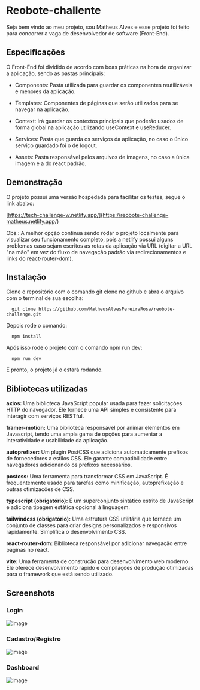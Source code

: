 
# Reobote-challente

Seja bem vindo ao meu projeto, sou Matheus Alves e esse projeto foi feito para concorrer a vaga de desenvolvedor de software (Front-End).

## Especificações

O Front-End foi dividido de acordo com boas práticas na hora de organizar a aplicação, sendo as pastas principais:

- Components: Pasta utilizada para guardar os componentes reutilizáveis e menores da aplicação.

- Templates: Componentes de páginas que serão utilizados para se navegar na aplicação.

- Context: Irá guardar os contextos principais que poderão usados de forma global na aplicação utilizando useContext e useReducer.

- Services: Pasta que guarda os serviços da aplicação, no caso o único serviço guardado foi o de logout.

- Assets: Pasta responsável pelos arquivos de imagens, no caso a única imagem e a do react padrão.


## Demonstração

O projeto possui uma versão hospedada para facilitar os testes, segue o link abaixo:

[https://tech-challenge-w.netlify.app/](https://reobote-challenge-matheus.netlify.app/)

Obs.: A melhor opção continua sendo rodar o projeto localmente para visualizar seu funcionamento completo, pois a netlify possui alguns problemas caso sejam escritos as rotas da aplicação via URL (digitar a URL "na mão" em vez do fluxo de navegação padrão via redirecionamentos e links do react-router-dom).


## Instalação

Clone o repositório com o comando git clone no github e abra o arquivo com o terminal de sua escolha:

```
  git clone https://github.com/MatheusAlvesPereiraRosa/reobote-challenge.git
```

Depois rode o comando:

```
  npm install
```

Após isso rode o projeto com o comando npm run dev:

```
  npm run dev
```

E pronto, o projeto já o estará rodando.

## Bibliotecas utilizadas

**axios:** Uma biblioteca JavaScript popular usada para fazer solicitações HTTP do navegador. Ele fornece uma API simples e consistente para interagir com serviços RESTful.

**framer-motion:** Uma biblioteca responsável por animar elementos em Javascript, tendo uma ampla gama de opções para aumentar a interatividade e usabilidade da aplicação.

**autoprefixer:** Um plugin PostCSS que adiciona automaticamente prefixos de fornecedores a estilos CSS. Ele garante compatibilidade entre navegadores adicionando os prefixos necessários.

**postcss:** Uma ferramenta para transformar CSS em JavaScript. É frequentemente usado para tarefas como minificação, autoprefixação e outras otimizações de CSS.

**typescript (obrigatório):** É um superconjunto sintático estrito de JavaScript e adiciona tipagem estática opcional à linguagem.

**tailwindcss (obrigatório):** Uma estrutura CSS utilitária que fornece um conjunto de classes para criar designs personalizados e responsivos rapidamente. Simplifica o desenvolvimento CSS.

**react-router-dom:** Biblioteca responsável por adicionar navegação entre páginas no react.

**vite:** Uma ferramenta de construção para desenvolvimento web moderno. Ele oferece desenvolvimento rápido e compilações de produção otimizadas para o framework que está sendo utilizado.

## Screenshots

### Login

![image](https://github.com/MatheusAlvesPereiraRosa/reobote-challenge/assets/88355395/38490abc-49e7-4860-85c4-043ef694c7c7)

### Cadastro/Registro

![image](https://github.com/MatheusAlvesPereiraRosa/reobote-challenge/assets/88355395/ac36107b-ed91-4e74-95fe-b26ff0760e57)

### Dashboard

![image](https://github.com/MatheusAlvesPereiraRosa/reobote-challenge/assets/88355395/b678c5d3-35fc-4204-8a25-5f1550553234)

